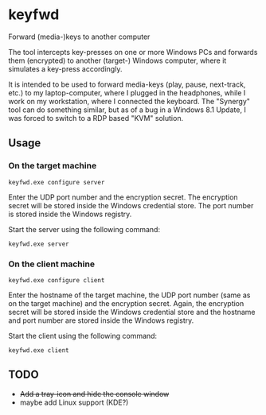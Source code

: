 keyfwd
======

Forward (media-)keys to another computer

The tool intercepts key-presses on one or more Windows PCs and forwards them (encrypted) to another (target-) Windows computer, where it simulates a key-press accordingly.

It is intended to be used to forward media-keys (play, pause, next-track, etc.) to my laptop-computer, where I plugged in the headphones, while I work on my workstation, where I connected the keyboard. The "Synergy" tool can do something similar, but as of a bug in a Windows 8.1 Update, I was forced to switch to a RDP based "KVM" solution.

Usage
-----

### On the target machine
```
keyfwd.exe configure server
```
Enter the UDP port number and the encryption secret.
The encryption secret will be stored inside the Windows credential store.
The port number is stored inside the Windows registry.

Start the server using the following command:
```
keyfwd.exe server
```

### On the client machine
```
keyfwd.exe configure client
```
Enter the hostname of the target machine, the UDP port number (same as on the target machine) and the encryption secret.
Again, the encryption secret will be stored inside the Windows credential store and the hostname and port number are stored inside the Windows registry.

Start the client using the following command:
```
keyfwd.exe client
```


TODO
----

* ~~Add a tray-icon and hide the console window~~
* maybe add Linux support (KDE?)
